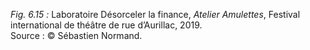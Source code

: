 *Fig. 6.15 :* Laboratoire Désorceler la finance, *Atelier Amulettes*, Festival international de théâtre de rue d’Aurillac, 2019.  
Source : © Sébastien Normand.